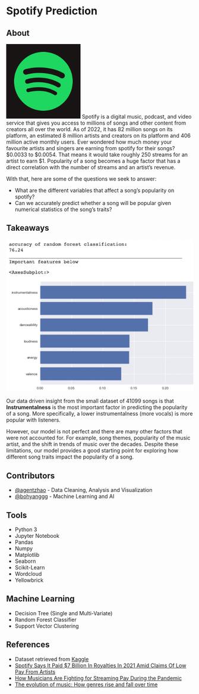 # Spotify Prediction

## About

<img src="https://raw.githubusercontent.com/agentzhao/spotify/main/images/spotify.png" width="200" />
Spotify is a digital music, podcast, and video service that gives you access to millions of songs and other content from creators all over the world. As of 2022, it has 82 million songs on its platform, an estimated 8 million artists and creators on its platform and 406 million active monthly users. Ever wondered how much money your favourite artists and singers are earning from spotify for their songs? $0.0033 to $0.0054. That means it would take roughly 250 streams for an artist to earn $1.
Popularity of a song becomes a huge factor that has a direct correlation with the number of streams and an artist’s revenue.

With that, here are some of the questions we seek to answer:

- What are the different variables that affect a song’s popularity on spotify?
- Can we accurately predict whether a song will be popular given numerical statistics of the song’s traits?

## Takeaways

![Random Forest](./images/randomforest.png)

Our data driven insight from the small dataset of 41099 songs is that **Instrumentalness** is the most important factor in predicting the popularity of a song. More specifically, a lower instrumentalness (more vocals) is more popular with listeners.

However, our model is not perfect and there are many other factors that were not accounted for. For example, song themes, popularity of the music artist, and the shift in trends of music over the decades. Despite these limitations, our model provides a good starting point for exploring how different song traits impact the popularity of a song.

## Contributors

- [@agentzhao](https://github.com/agentzhao/) - Data Cleaning, Analysis and Visualization
- [@bohyanggg](https://github.com/bohyanggg/) - Machine Learning and AI

## Tools

- Python 3
- Jupyter Notebook
- Pandas
- Numpy
- Matplotlib
- Seaborn
- Scikit-Learn
- Wordcloud
- Yellowbrick

## Machine Learning

- Decision Tree (Single and Multi-Variate)
- Random Forest Classifier
- Support Vector Clustering

## References

- Dataset retrieved from [Kaggle](kaggle.com)
- [Spotify Says It Paid $7 Billion In Royalties In 2021 Amid Claims Of Low Pay From Artists](https://www.forbes.com/sites/marisadellatto/2022/03/24/spotify-says-it-paid-7-billion-in-royalties-in-2021-amid-claims-of-low-pay-from-artists/?sh=2062a500a0db)
- [How Musicians Are Fighting for Streaming Pay During the Pandemic](https://pitchfork.com/features/article/how-musicians-are-fighting-for-streaming-pay-during-the-pandemic/)
- [The evolution of music: How genres rise and fall over time](https://www.latimes.com/visuals/graphics/la-sci-g-music-evolution-20150505-htmlstory.html/)
